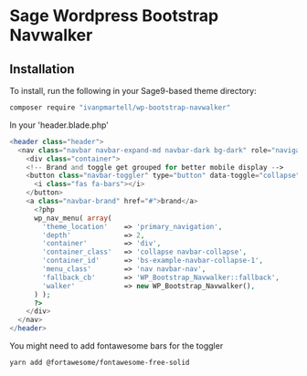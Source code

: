 # Sage Wordpress Bootstrap Navwalker

## Installation

To install, run the following in your Sage9-based theme directory:
```bash
composer require "ivanpmartell/wp-bootstrap-navwalker"
```

In your 'header.blade.php'
```php
<header class="header">
  <nav class="navbar navbar-expand-md navbar-dark bg-dark" role="navigation">
    <div class="container">
    <!-- Brand and toggle get grouped for better mobile display -->
    <button class="navbar-toggler" type="button" data-toggle="collapse" data-target="#bs-example-navbar-collapse-1" aria-controls="bs-example-navbar-collapse-1" aria-expanded="false" aria-label="Toggle navigation">
      <i class="fas fa-bars"></i>
    </button>
    <a class="navbar-brand" href="#">brand</a>
      <?php
      wp_nav_menu( array(
        'theme_location'    => 'primary_navigation',
        'depth'             => 2,
        'container'         => 'div',
        'container_class'   => 'collapse navbar-collapse',
        'container_id'      => 'bs-example-navbar-collapse-1',
        'menu_class'        => 'nav navbar-nav',
        'fallback_cb'       => 'WP_Bootstrap_Navwalker::fallback',
        'walker'            => new WP_Bootstrap_Navwalker(),
      ) );
      ?>
    </div>
  </nav>
</header>
```

You might need to add fontawesome bars for the toggler
```bash
yarn add @fortawesome/fontawesome-free-solid
```
